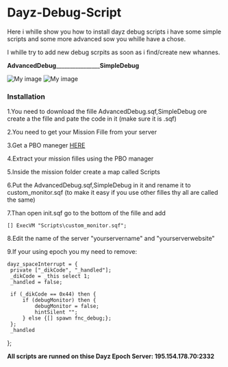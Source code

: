 Dayz-Debug-Script
=================

Here i whille show you how to install dayz debug scripts i have some simple scripts and some more advanced sow you whille have a chose.

I whille try to add new debug scrpits as soon as i find/create new whannes.



<b>AdvancedDebug</b>________________<b>SimpleDebug</b> 

![My image](http://d1zjcuqflbd5k.cloudfront.net/files/acc_92467/eMOp?response-content-disposition=inline;%20filename=Screenshot%20on%2010.12.2013%20at%2010.05.21%20AM.png;%20filename*=UTF-8%27%27Screenshot%20on%2010.12.2013%20at%2010.05.21%20AM.png&Expires=1381566524&Signature=Mc9Jqh7PtDXTJMjfrgMppQc8mOAExVbXgU8eTcbT7dhOK-LOLJRyRAUTKMLi7njeDxD6UnZAwoztXNWY1NWVCq-QIryAe0srv34PF7f8CMSAXoDg54SWZArHkyb2G59MGfMkA2eWzdoV0dvpE69xg88D3Okse41LUfNE9LBCofA_&Key-Pair-Id=APKAJTEIOJM3LSMN33SA)     ![My image](http://d1zjcuqflbd5k.cloudfront.net/files/acc_92467/c4cu?response-content-disposition=inline;%20filename=Screenshot%20on%2010.12.2013%20at%2012.54.44%20PM.png;%20filename*=UTF-8%27%27Screenshot%20on%2010.12.2013%20at%2012.54.44%20PM.png&Expires=1381575515&Signature=Zmjsl16fT4vmNYKA4t08gxIvlL3LAYSzdcJrXO552v8vFvCeBYmxSiDpNc6LHST~kfAnL1fyoYQd7MLHubGSj~sE7c8Kf2ESNMMBKcqmGMNd2XsFquoHswOxhbsx5NYPbJYxQ7PKIDlCaq7dIq7RPzr5CPiWWgJz3cErBQXf3W8_&Key-Pair-Id=APKAJTEIOJM3LSMN33SA)



<h3>Installation</h3>

1.You need to download the fille AdvancedDebug.sqf,SimpleDebug ore create a the fille and pate the code in it (make sure it is .sqf)

2.You need to get your Mission Fille from your server

3.Get a PBO maneger <a href="http://www.armaholic.com/page.php?id=16369">HERE</a>

4.Extract your mission filles using the PBO manager

5.Inside the mission folder create a map called Scripts

6.Put the AdvancedDebug.sqf,SimpleDebug in it and rename it to custom_monitor.sqf (to make it easy if you use other filles thy all are called the same)

7.Than open init.sqf go to the bottom of the fille and add

    [] ExecVM "Scripts\custom_monitor.sqf";
    
8.Edit the name of the server "yourservername" and "yourserverwebsite"

9.If your using epoch you my need to remove:

    dayz_spaceInterrupt = {
     private ["_dikCode", "_handled"];
     _dikCode = _this select 1;
     _handled = false;
 
     if (_dikCode == 0x44) then {
         if (debugMonitor) then {
             debugMonitor = false;
             hintSilent "";
         } else {[] spawn fnc_debug;};
     };
     _handled
   };


<b>All scripts are runned on thise Dayz Epoch Server: 195.154.178.70:2332</b>
